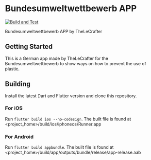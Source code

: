 # Bundesumweltwettbewerb APP
[![Build and Test](https://github.com/TheLeCrafter/buw-app/actions/workflows/dart.yml/badge.svg?branch=master)](https://github.com/TheLeCrafter/buw-app/actions/workflows/dart.yml)

Bundesumweltwettbewerb APP by TheLeCrafter

## Getting Started

This is a German app made by TheLeCrafter for the Bundesumweltwettbewerb to show ways on how to prevent the use of plastic.

## Building
Install the latest Dart and Flutter version and clone this repository.

### For iOS
Run ``flutter build ios --no-codesign``. The built file is found at <project_home>/build/ios/iphoneos/Runner.app

### For Android
Run ``flutter build appbundle``. The built file is found at <project_home>/build/app/outputs/bundle/release/app-release.aab
